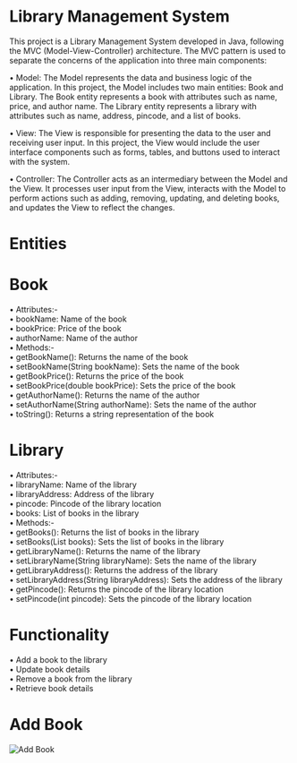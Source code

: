 # Library Management System
This project is a Library Management System developed in Java, following the MVC (Model-View-Controller) architecture. The MVC pattern is used to separate the concerns of the application into three main components:

• Model: The Model represents the data and business logic of the application. In this project, the Model includes two main entities: Book and Library. The Book entity represents a book with attributes such as name, price, and author name. The Library entity represents a library with attributes such as name, address, pincode, and a list of books.

• View: The View is responsible for presenting the data to the user and receiving user input. In this project, the View would include the user interface components such as forms, tables, and buttons used to interact with the system.

• Controller: The Controller acts as an intermediary between the Model and the View. It processes user input from the View, interacts with the Model to perform actions such as adding, removing, updating, and deleting books, and updates the View to reflect the changes.

# Entities
# Book
• Attributes:-     
    • bookName: Name of the book  
    • bookPrice: Price of the book  
    • authorName: Name of the author  
• Methods:-  
      • getBookName(): Returns the name of the book  
    • setBookName(String bookName): Sets the name of the book  
    • getBookPrice(): Returns the price of the book  
    • setBookPrice(double bookPrice): Sets the price of the book  
    • getAuthorName(): Returns the name of the author  
    • setAuthorName(String authorName): Sets the name of the author  
    • toString(): Returns a string representation of the book  

# Library  
• Attributes:-    
    • libraryName: Name of the library    
    • libraryAddress: Address of the library    
    • pincode: Pincode of the library location  
    • books: List of books in the library  
• Methods:-    
    • getBooks(): Returns the list of books in the library  
    • setBooks(List<Book> books): Sets the list of books in the library  
    • getLibraryName(): Returns the name of the library  
    • setLibraryName(String libraryName): Sets the name of the library  
    • getLibraryAddress(): Returns the address of the library  
    • setLibraryAddress(String libraryAddress): Sets the address of the library  
    • getPincode(): Returns the pincode of the library location  
    • setPincode(int pincode): Sets the pincode of the library location  

  # Functionality  
  • Add a book to the library  
  • Update book details  
  • Remove a book from the library  
  • Retrieve book details  
  # Add Book
  ![Add Book](https://github.com/krishnaydv22/Library-Management-System/assets/78638214/4b15fe1a-c427-4123-acd1-282f67d6c5e8)

  
  

